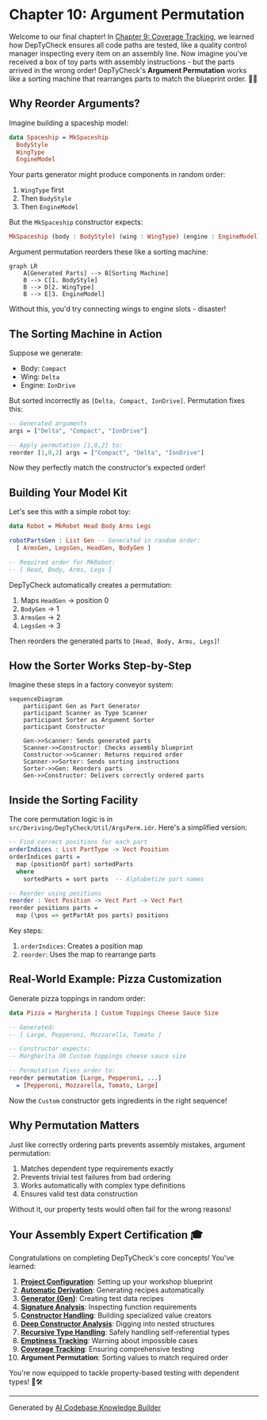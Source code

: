 # Chapter 10: Argument Permutation

Welcome to our final chapter! In [Chapter 9: Coverage Tracking](09_coverage_tracking_.md), we learned how DepTyCheck ensures all code paths are tested, like a quality control manager inspecting every item on an assembly line. Now imagine you've received a box of toy parts with assembly instructions - but the parts arrived in the wrong order! DepTyCheck's **Argument Permutation** works like a sorting machine that rearranges parts to match the blueprint order. 🔄️🧩

## Why Reorder Arguments?

Imagine building a spaceship model:
```idris
data Spaceship = MkSpaceship 
  BodyStyle 
  WingType 
  EngineModel
```

Your parts generator might produce components in random order:
1. `WingType` first
2. Then `BodyStyle`
3. Then `EngineModel`

But the `MkSpaceship` constructor expects:
```idris
MkSpaceship (body : BodyStyle) (wing : WingType) (engine : EngineModel)
```

Argument permutation reorders these like a sorting machine:

```mermaid
graph LR
    A[Generated Parts] --> B[Sorting Machine]
    B --> C[1. BodyStyle]
    B --> D[2. WingType]
    B --> E[3. EngineModel]
```

Without this, you'd try connecting wings to engine slots - disaster!

## The Sorting Machine in Action

Suppose we generate:
- Body: `Compact` 
- Wing: `Delta`
- Engine: `IonDrive`

But sorted incorrectly as `[Delta, Compact, IonDrive]`. Permutation fixes this:

```idris
-- Generated arguments
args = ["Delta", "Compact", "IonDrive"]

-- Apply permutation [1,0,2] to:
reorder [1,0,2] args = ["Compact", "Delta", "IonDrive"]
```

Now they perfectly match the constructor's expected order!

## Building Your Model Kit

Let's see this with a simple robot toy:
```idris
data Robot = MkRobot Head Body Arms Legs

robotPartsGen : List Gen -- Generated in random order:
  [ ArmsGen, LegsGen, HeadGen, BodyGen ]

-- Required order for MkRobot:
-- [ Head, Body, Arms, Legs ]
```

DepTyCheck automatically creates a permutation:
1. Maps `HeadGen` → position 0
2. `BodyGen` → 1
3. `ArmsGen` → 2
4. `LegsGen` → 3

Then reorders the generated parts to `[Head, Body, Arms, Legs]`!

## How the Sorter Works Step-by-Step

Imagine these steps in a factory conveyor system:

```mermaid
sequenceDiagram
    participant Gen as Part Generator
    participant Scanner as Type Scanner
    participant Sorter as Argument Sorter
    participant Constructor
    
    Gen->>Scanner: Sends generated parts
    Scanner->>Constructor: Checks assembly blueprint
    Constructor->>Scanner: Returns required order
    Scanner->>Sorter: Sends sorting instructions
    Sorter->>Gen: Reorders parts
    Gen->>Constructor: Delivers correctly ordered parts
```

## Inside the Sorting Facility

The core permutation logic is in `src/Deriving/DepTyCheck/Util/ArgsPerm.idr`. Here's a simplified version:

```idris
-- Find correct positions for each part
orderIndices : List PartType -> Vect Position
orderIndices parts = 
  map (positionOf part) sortedParts
  where
    sortedParts = sort parts  -- Alphabetize part names

-- Reorder using positions
reorder : Vect Position -> Vect Part -> Vect Part
reorder positions parts = 
  map (\pos => getPartAt pos parts) positions
```

Key steps:
1. `orderIndices`: Creates a position map 
2. `reorder`: Uses the map to rearrange parts

## Real-World Example: Pizza Customization

Generate pizza toppings in random order:
```idris
data Pizza = Margherita | Custom Toppings Cheese Sauce Size

-- Generated:
-- [ Large, Pepperoni, Mozzarella, Tomato ]

-- Constructor expects:
-- Margherita OR Custom toppings cheese sauce size

-- Permutation fixes order to:
reorder permutation [Large, Pepperoni, ...] 
  = [Pepperoni, Mozzarella, Tomato, Large]
```

Now the `Custom` constructor gets ingredients in the right sequence!

## Why Permutation Matters

Just like correctly ordering parts prevents assembly mistakes, argument permutation:
1. Matches dependent type requirements exactly
2. Prevents trivial test failures from bad ordering
3. Works automatically with complex type definitions
4. Ensures valid test data construction

Without it, our property tests would often fail for the wrong reasons!

## Your Assembly Expert Certification 🎓

Congratulations on completing DepTyCheck's core concepts! You've learned:

1. **[Project Configuration](01_project_configuration_.md)**: Setting up your workshop blueprint
2. **[Automatic Derivation](02_automatic_derivation_.md)**: Generating recipes automatically
3. **[Generator (Gen)](03_generator__gen__.md)**: Creating test data recipes
4. **[Signature Analysis](04_signature_analysis_.md)**: Inspecting function requirements
5. **[Constructor Handling](05_constructor_handling_.md)**: Building specialized value creators
6. **[Deep Constructor Analysis](06_deep_constructor_analysis_.md)**: Digging into nested structures
7. **[Recursive Type Handling](07_recursive_type_handling_.md)**: Safely handling self-referential types
8. **[Emptiness Tracking](08_emptiness_tracking_.md)**: Warning about impossible cases
9. **[Coverage Tracking](09_coverage_tracking_.md)**: Ensuring comprehensive testing
10. **Argument Permutation**: Sorting values to match required order

You're now equipped to tackle property-based testing with dependent types! 🎉🛠️

---

Generated by [AI Codebase Knowledge Builder](https://github.com/The-Pocket/Tutorial-Codebase-Knowledge)